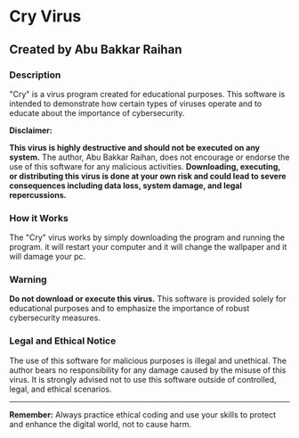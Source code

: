 # Cry Virus

## Created by Abu Bakkar Raihan

### Description

"Cry" is a virus program created for educational purposes. This software is intended to demonstrate how certain types of viruses operate and to educate about the importance of cybersecurity. 

**Disclaimer:**

**This virus is highly destructive and should not be executed on any system.** The author, Abu Bakkar Raihan, does not encourage or endorse the use of this software for any malicious activities. **Downloading, executing, or distributing this virus is done at your own risk and could lead to severe consequences including data loss, system damage, and legal repercussions.**

### How it Works

The "Cry" virus works by simply downloading the program and running the program. it will restart your computer and it will change the wallpaper and it will damage your pc.

### Warning

**Do not download or execute this virus.** This software is provided solely for educational purposes and to emphasize the importance of robust cybersecurity measures. 

### Legal and Ethical Notice

The use of this software for malicious purposes is illegal and unethical. The author bears no responsibility for any damage caused by the misuse of this virus. It is strongly advised not to use this software outside of controlled, legal, and ethical scenarios.

---

**Remember:** Always practice ethical coding and use your skills to protect and enhance the digital world, not to cause harm.

